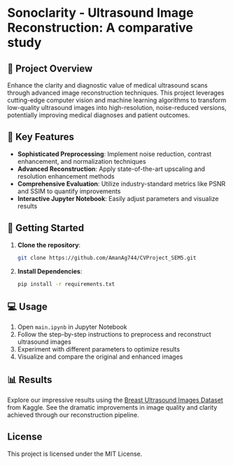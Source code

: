 # Sonoclarity - Ultrasound Image Reconstruction: A comparative study

## 🔬 Project Overview
Enhance the clarity and diagnostic value of medical ultrasound scans through advanced image reconstruction techniques. This project leverages cutting-edge computer vision and machine learning algorithms to transform low-quality ultrasound images into high-resolution, noise-reduced versions, potentially improving medical diagnoses and patient outcomes.

## 🌟 Key Features

- **Sophisticated Preprocessing**: Implement noise reduction, contrast enhancement, and normalization techniques
- **Advanced Reconstruction**: Apply state-of-the-art upscaling and resolution enhancement methods
- **Comprehensive Evaluation**: Utilize industry-standard metrics like PSNR and SSIM to quantify improvements
- **Interactive Jupyter Notebook**: Easily adjust parameters and visualize results

## 🚀 Getting Started
1. **Clone the repository**:
    ```bash
    git clone https://github.com/AmanAg744/CVProject_SEM5.git
    ```
2. **Install Dependencies**:
    ```bash
    pip install -r requirements.txt
    ```

## 💻 Usage

1. Open `main.ipynb` in Jupyter Notebook
2. Follow the step-by-step instructions to preprocess and reconstruct ultrasound images
3. Experiment with different parameters to optimize results
4. Visualize and compare the original and enhanced images

## 📊 Results

Explore our impressive results using the [Breast Ultrasound Images Dataset](https://www.kaggle.com/datasets/aryashah2k/breast-ultrasound-images-dataset) from Kaggle. See the dramatic improvements in image quality and clarity achieved through our reconstruction pipeline.


## License
This project is licensed under the MIT License.
